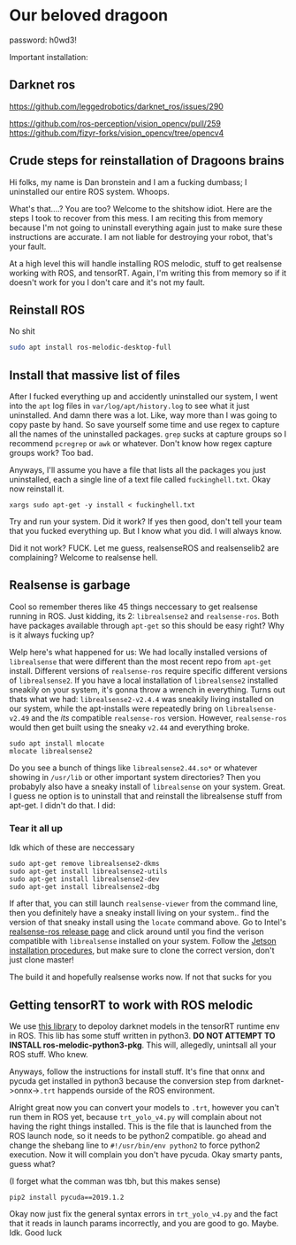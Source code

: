 # Our beloved dragoon
password: h0wd3!

Important installation:

## Darknet ros
https://github.com/leggedrobotics/darknet_ros/issues/290

https://github.com/ros-perception/vision_opencv/pull/259
https://github.com/fizyr-forks/vision_opencv/tree/opencv4

## Crude steps for reinstallation of Dragoons brains
Hi folks, my name is Dan bronstein and I am a fucking dumbass; I uninstalled our entire ROS system. Whoops.

What's that....? You are too? Welcome to the shitshow idiot. Here are the steps I took to recover from this mess. I am reciting this from memory because I'm not going to uninstall everything again just to make sure these instructions are accurate. I am not liable for destroying your robot, that's your fault.

At a high level this will handle installing ROS melodic, stuff to get realsense working with ROS, and tensorRT. Again, I'm writing this from memory so if it doesn't work for you I don't care and it's not my fault.

## Reinstall ROS

No shit

```bash
sudo apt install ros-melodic-desktop-full
```

## Install that massive list of files

After I fucked everything up and accidently uninstalled our system, I went into the `apt` log files in `var/log/apt/history.log` to see what it just uninstalled. And damn there was a lot. Like, way more than I was going to copy paste by hand. So save yourself some time and use regex to capture all the names of the uninstalled packages. `grep` sucks at capture groups so I recommend `pcregrep` or `awk` or whatever. Don't know how regex capture groups work? Too bad. 

Anyways, I'll assume you have a file that lists all the packages you just uninstalled, each a single line of a text file called `fuckinghell.txt`. Okay now reinstall it.

```
xargs sudo apt-get -y install < fuckinghell.txt
```

Try and run your system. Did it work? If yes then good, don't tell your team that you fucked everything up. But I know what you did. I will always know.

Did it not work? FUCK. Let me guess, realsenseROS and realsenselib2 are complaining? Welcome to realsense hell.

## Realsense is garbage

Cool so remember theres like 45 things neccessary to get realsense running in ROS. Just kidding, its 2: `librealsense2` and `realsense-ros`. Both have packages available through `apt-get` so this should be easy right? Why is it always fucking up? 

Welp here's what happened for us: We had locally installed versions of `librealsense` that were different than the most recent repo from `apt-get` install. Different versions of `realsense-ros` require specific different versions of `librealsense2`. If you have a local installation of `librealsense2` installed sneakily on your system, it's gonna throw a wrench in everything. Turns out thats what we had: `librealsense2-v2.4.4` was sneakily living installed on our system, while the apt-installs were repeatedly bring on `librealsense-v2.49` and the *its* compatible `realsense-ros` version. However, `realsense-ros` would then get built using the sneaky `v2.44` and everything broke. 

```
sudo apt install mlocate
mlocate librealsense2
```

Do you see a bunch of things like `librealsense2.44.so*` or whatever showing in `/usr/lib` or other important system directories? Then you probabyly also have a sneaky install of `librealsense` on your system. Great. I guess ne option is to uninstall that and reinstall the librealsense stuff from apt-get. I didn't do that. I did:

### Tear it all up

Idk which of these are neccessary
```
sudo apt-get remove librealsense2-dkms
sudo apt-get install librealsense2-utils
sudo apt-get install librealsense2-dev
sudo apt-get install librealsense2-dbg
```

If after that, you can still launch `realsense-viewer` from the command line, then you definitely have a sneaky install living on your system.. find the version of that sneaky install using the `locate` command above. Go to Intel's [realsense-ros release page](https://github.com/IntelRealSense/realsense-ros/tags) and click around until you find the verison compatible with `librealsense` installed on your system. Follow the [Jetson installation procedures](https://github.com/IntelRealSense/librealsense/blob/master/doc/installation_jetson.md), but make sure to clone the correct version, don't just clone master!

The build it and hopefully realsense works now. If not that sucks for you

## Getting tensorRT to work with ROS melodic

We use [this library](https://github.com/indra4837/yolov4_trt_ros) to depoloy darknet models in the tensorRT runtime env in ROS. This lib has some stuff written in python3. **DO NOT ATTEMPT TO INSTALL ros-melodic-python3-pkg**. This will, allegedly, unintsall all your ROS stuff. Who knew.

Anyways, follow the instructions for install stuff. It's fine that onnx and pycuda get installed in python3 because the conversion step from darknet->onnx->`.trt` happends ourside of the ROS environment. 

Alright great now you can convert your models to `.trt`, however you can't run them in ROS yet, because `trt_yolo_v4.py` will complain about not having the right things installed. This is the file that is launched from the ROS launch node, so it needs to be python2 compatible. go ahead and change the shebang line to `#!/usr/bin/env python2` to force python2 execution. Now it will complain you don't have pycuda. Okay smarty pants, guess what?

(I forget what the comman was tbh, but this makes sense)

```
pip2 install pycuda==2019.1.2
```

Okay now just fix the general syntax errors in `trt_yolo_v4.py` and the fact that it reads in launch params incorrectly, and you are good to go. Maybe. Idk. Good luck
